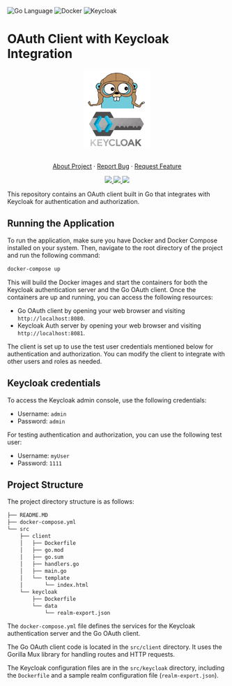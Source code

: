 ![Go Language](https://img.shields.io/badge/Go-1.20-blue.svg)
![Docker](https://img.shields.io/badge/Docker-24.0.2-blue.svg)
![Keycloak](https://img.shields.io/badge/Keycloak-21.1.2-blue.svg)

# OAuth Client with Keycloak Integration

<p align="center">
  <img src="./src/img/logo.png" width="30%" alt="demo header">
</p>

<!-- CONTACTS -->
<div>
    <p align="center">
        <br />
        <a href="#running-the-application">About Project</a>
        ·
        <a href=mailto:"konstantin.priluchnyi@gmail.com?subject=report%20Bug">Report Bug</a>
        ·
        <a href=mailto:"konstantin.priluchnyi@gmail.com?subject=Request%20Feature">Request Feature</a>
    </p>
    <p align="center">
        <a href=mailto:"konstantin.priluchnyi@gmail.com">
            <img src="https://img.shields.io/badge/Gmail-D14836?style=for-the-badge&logo=gmail&logoColor=white">
        </a>
        <a href="https://t.me/konstantin_evo">
            <img src="https://img.shields.io/badge/Telegram-2CA5E0?style=for-the-badge&logo=telegram&logoColor=white">
        </a>
        <a href="https://www.linkedin.com/in/konstantin-evo/">
            <img
                src="https://img.shields.io/badge/linkedin-%230077B5.svg?style=for-the-badge&logo=linkedin&logoColor=white">
        </a>
    </p>
</div>

This repository contains an OAuth client built in Go that integrates with Keycloak for authentication and authorization.

## Running the Application

To run the application, make sure you have Docker and Docker Compose installed on your system. Then, navigate to the
root directory of the project and run the following command:

```bash
docker-compose up
```

This will build the Docker images and start the containers for both the Keycloak authentication server and the Go OAuth
client. Once the containers are up and running, you can access the following resources:

- Go OAuth client by opening your web browser and visiting `http://localhost:8080`.
- Keycloak Auth server by opening your web browser and visiting `http://localhost:8081`.

The client is set up to use the test user credentials mentioned below for authentication and authorization. You can
modify the client to integrate with other users and roles as needed.

## Keycloak credentials

To access the Keycloak admin console, use the following credentials:

- Username: `admin`
- Password: `admin`

For testing authentication and authorization, you can use the following test user:

- Username: `myUser`
- Password: `1111`

## Project Structure

The project directory structure is as follows:

```
├── README.MD
├── docker-compose.yml
└── src
    ├── client
    │   ├── Dockerfile
    │   ├── go.mod
    │   ├── go.sum
    │   ├── handlers.go
    │   ├── main.go
    │   └── template
    │       └── index.html
    └── keycloak
        ├── Dockerfile
        └── data
            └── realm-export.json
```

The `docker-compose.yml` file defines the services for the Keycloak authentication server and the Go OAuth client.

The Go OAuth client code is located in the `src/client` directory. It uses the Gorilla Mux library for handling routes
and HTTP requests.

The Keycloak configuration files are in the `src/keycloak` directory, including the `Dockerfile` and a sample realm
configuration file (`realm-export.json`).
